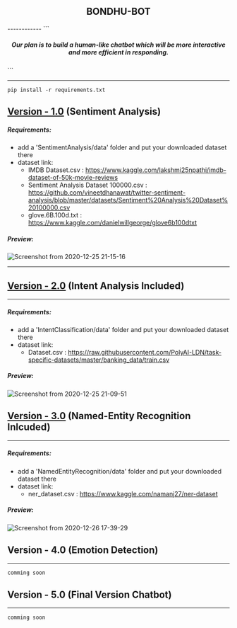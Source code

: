 <h2 align=center> BONDHU-BOT</h2>
------------
```
<h5 align=center>Our plan is to build a human-like chatbot which will be more interactive and more efficient in responding.</h5>
```

------------

```
pip install -r requirements.txt
```

## [Version - 1.0](https://github.com/BONDHU-BOT/BONDHU-BOT/tree/sentiment) (Sentiment Analysis)

##### Requirements:
- add a 'SentimentAnalysis/data' folder and put your downloaded dataset there
- dataset link:
  - IMDB Dataset.csv : https://www.kaggle.com/lakshmi25npathi/imdb-dataset-of-50k-movie-reviews
  - Sentiment Analysis Dataset 100000.csv : https://github.com/vineetdhanawat/twitter-sentiment-analysis/blob/master/datasets/Sentiment%20Analysis%20Dataset%20100000.csv
  - glove.6B.100d.txt : https://www.kaggle.com/danielwillgeorge/glove6b100dtxt

##### Preview:
![Screenshot from 2020-12-25 21-15-16](https://user-images.githubusercontent.com/35567854/103151280-c1699f00-47a6-11eb-8c9a-cc3aaef4bdb4.png)

-------------

## [Version - 2.0](https://github.com/BONDHU-BOT/BONDHU-BOT/tree/sentiment_intent) (Intent Analysis Included)
-------------

##### Requirements:
- add a 'IntentClassification/data' folder and put your downloaded dataset there
- dataset link:
  - Dataset.csv : https://raw.githubusercontent.com/PolyAI-LDN/task-specific-datasets/master/banking_data/train.csv

##### Preview:
![Screenshot from 2020-12-25 21-09-51](https://user-images.githubusercontent.com/35567854/103151109-54093e80-47a5-11eb-9308-233714e8abe5.png)

## [Version - 3.0](https://github.com/BONDHU-BOT/BONDHU-BOT/tree/sentiment_intent_ner) (Named-Entity Recognition Inlcuded)
-------------

##### Requirements:
- add a 'NamedEntityRecognition/data' folder and put your downloaded dataset there
- dataset link:
  - ner_dataset.csv : https://www.kaggle.com/namanj27/ner-dataset

##### Preview:
![Screenshot from 2020-12-26 17-39-29](https://user-images.githubusercontent.com/35567854/103151252-89625c00-47a6-11eb-9b0b-7704c02f2fd6.png)

## Version - 4.0 (Emotion Detection)
-------------
```
comming soon
```

## Version - 5.0 (Final Version Chatbot)
-------------
```
comming soon
```
